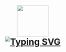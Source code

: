 
<h1 align="center"><a href="https://git.io/typing-svg"><img src="https://avatars.githubusercontent.com/u/86792732?v=4" width="100"><br><a href="https://git.io/typing-svg"><img src="https://readme-typing-svg.herokuapp.com?font=Fira+Code&pause=1000&color=FDF6E3&background=222D32&center=true&vCenter=true&multiline=true&width=435&height=70&lines=Hi%2C+my+name+is+Dmitry.;I+am+a+front-end+developer." alt="Typing SVG" /></a></h1>
